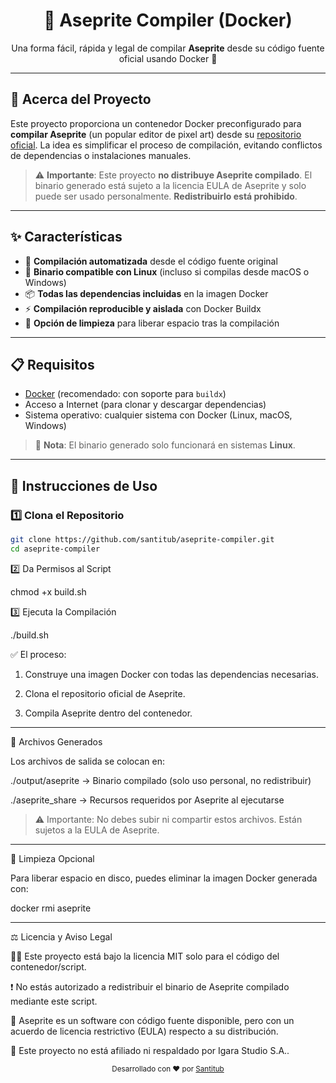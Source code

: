 <h1 align="center">🧰 Aseprite Compiler (Docker)</h1>

<p align="center">
  Una forma fácil, rápida y legal de compilar <strong>Aseprite</strong> desde su código fuente oficial usando Docker 🐳
</p>

---

## 📌 Acerca del Proyecto

Este proyecto proporciona un contenedor Docker preconfigurado para **compilar Aseprite** (un popular editor de pixel art) desde su [repositorio oficial](https://github.com/aseprite/aseprite). La idea es simplificar el proceso de compilación, evitando conflictos de dependencias o instalaciones manuales.

> ⚠️ **Importante**: Este proyecto **no distribuye Aseprite compilado**. El binario generado está sujeto a la licencia EULA de Aseprite y solo puede ser usado personalmente. **Redistribuirlo está prohibido**.

---

## ✨ Características

- 🔧 **Compilación automatizada** desde el código fuente original
- 🐧 **Binario compatible con Linux** (incluso si compilas desde macOS o Windows)
- 📦 **Todas las dependencias incluidas** en la imagen Docker
- ⚡ **Compilación reproducible y aislada** con Docker Buildx
- 🧼 **Opción de limpieza** para liberar espacio tras la compilación

---

## 📋 Requisitos

- [Docker](https://www.docker.com/get-started) (recomendado: con soporte para `buildx`)
- Acceso a Internet (para clonar y descargar dependencias)
- Sistema operativo: cualquier sistema con Docker (Linux, macOS, Windows)

> 🐧 **Nota**: El binario generado solo funcionará en sistemas **Linux**.

---

## 🚀 Instrucciones de Uso

### 1️⃣ Clona el Repositorio

```bash
git clone https://github.com/santitub/aseprite-compiler.git
cd aseprite-compiler
```

2️⃣ Da Permisos al Script

chmod +x build.sh

3️⃣ Ejecuta la Compilación

./build.sh

✅ El proceso:

1. Construye una imagen Docker con todas las dependencias necesarias.


2. Clona el repositorio oficial de Aseprite.


3. Compila Aseprite dentro del contenedor.




---

📂 Archivos Generados

Los archivos de salida se colocan en:

./output/aseprite → Binario compilado (solo uso personal, no redistribuir)

./aseprite_share → Recursos requeridos por Aseprite al ejecutarse


> ⚠️ Importante: No debes subir ni compartir estos archivos. Están sujetos a la EULA de Aseprite.




---

🧹 Limpieza Opcional

Para liberar espacio en disco, puedes eliminar la imagen Docker generada con:

docker rmi aseprite


---

⚖️ Licencia y Aviso Legal

🧑‍⚖️ Este proyecto está bajo la licencia MIT solo para el código del contenedor/script.

❗ No estás autorizado a redistribuir el binario de Aseprite compilado mediante este script.

🔗 Aseprite es un software con código fuente disponible, pero con un acuerdo de licencia restrictivo (EULA) respecto a su distribución.

🧾 Este proyecto no está afiliado ni respaldado por Igara Studio S.A..

<p align="center"><sub>Desarrollado con ❤️ por <a href="https://github.com/santitub">Santitub</a></sub></p>